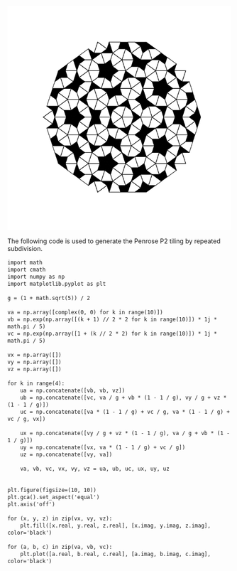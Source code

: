 ![Penrose P2 tiling](static/blog/20220216-penrose-kites-darts/penrose-II.png)

The following code is used to generate the Penrose P2 tiling by repeated subdivision.

    import math
    import cmath
    import numpy as np
    import matplotlib.pyplot as plt

    g = (1 + math.sqrt(5)) / 2

    va = np.array([complex(0, 0) for k in range(10)])
    vb = np.exp(np.array([(k + 1) // 2 * 2 for k in range(10)]) * 1j * math.pi / 5)
    vc = np.exp(np.array([1 + (k // 2 * 2) for k in range(10)]) * 1j * math.pi / 5)
    
    vx = np.array([])
    vy = np.array([])
    vz = np.array([])
        
    for k in range(4):
        ua = np.concatenate([vb, vb, vz]) 
        ub = np.concatenate([vc, va / g + vb * (1 - 1 / g), vy / g + vz * (1 - 1 / g)])
        uc = np.concatenate([va * (1 - 1 / g) + vc / g, va * (1 - 1 / g) + vc / g, vx])
    
        ux = np.concatenate([vy / g + vz * (1 - 1 / g), va / g + vb * (1 - 1 / g)])
        uy = np.concatenate([vx, va * (1 - 1 / g) + vc / g])
        uz = np.concatenate([vy, va])
    
        va, vb, vc, vx, vy, vz = ua, ub, uc, ux, uy, uz


    plt.figure(figsize=(10, 10))
    plt.gca().set_aspect('equal')
    plt.axis('off')
    
    for (x, y, z) in zip(vx, vy, vz):
        plt.fill([x.real, y.real, z.real], [x.imag, y.imag, z.imag], color='black')
        
    for (a, b, c) in zip(va, vb, vc):
        plt.plot([a.real, b.real, c.real], [a.imag, b.imag, c.imag], color='black')
         
